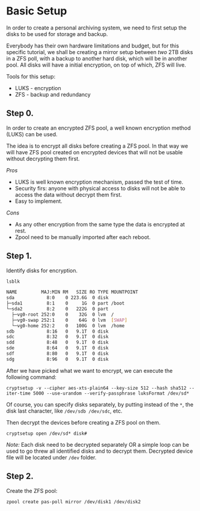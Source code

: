 # Basic Setup

In order to create a personal archiving system, we need to first setup the disks to be used for storage and backup.

Everybody has their own hardware limitations and budget, but for this specific tutorial, we shall be creating a mirror setup between _two_ 2TB disks in a ZFS poll, with a backup to another hard disk, which will be in another pool. All disks will have a initial encryption, on top of which, ZFS will live.

Tools for this setup:

* LUKS - encryption
* ZFS - backup and redundancy

## Step 0.

In order to create an encrypted ZFS pool, a well known encryption method (LUKS) can be used.

The idea is to encrypt all disks before creating a ZFS pool. In that way we will have ZFS pool created on encrypted devices that will not be usable without decrypting them first.

_Pros_

* LUKS is well known encryption mechanism, passed the test of time.
* Security firs: anyone with physical access to disks will not be able to access the data without decrypt them first.
* Easy to implement.

_Cons_

* As any other encryption from the same type the data is encrypted at rest.
* Zpool need to be manually imported after each reboot.

## Step 1.

Identify disks for encryption.

``` bash
lsblk

NAME         MAJ:MIN RM   SIZE RO TYPE MOUNTPOINT
sda            8:0    0 223.6G  0 disk
├─sda1         8:1    0     1G  0 part /boot
└─sda2         8:2    0   222G  0 part
  ├─vg0-root 252:0    0    32G  0 lvm  /
  ├─vg0-swap 252:1    0    64G  0 lvm  [SWAP]
  └─vg0-home 252:2    0   100G  0 lvm  /home
sdb            8:16   0   9.1T  0 disk
sdc            8:32   0   9.1T  0 disk
sdd            8:48   0   9.1T  0 disk
sde            8:64   0   9.1T  0 disk
sdf            8:80   0   9.1T  0 disk
sdg            8:96   0   9.1T  0 disk
```

After we have picked what we want to encrypt, we can execute the following command:

`cryptsetup -v --cipher aes-xts-plain64 --key-size 512 --hash sha512 --iter-time 5000 --use-urandom --verify-passphrase luksFormat /dev/sd*`

Of course, you can specify disks separately, by putting instead of the `*`, the disk last character, like `/dev/sdb /dev/sdc`, etc.

Then decrypt the devices before creating a ZFS pool on them.

`cryptsetup open /dev/sd* disk#`

_Note:_ Each disk need to be decrypted separately OR a simple loop can be used to go threw all identified disks and to decrypt them. Decrypted device file will be located under `/dev` folder.

## Step 2.

Create the ZFS pool:

`zpool create pas-poll mirror /dev/disk1 /dev/disk2`
